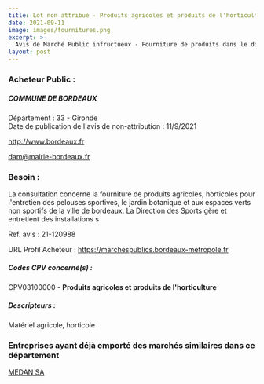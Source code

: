 ```yaml
---
title: Lot non attribué - Produits agricoles et produits de l'horticulture
date: 2021-09-11
image: images/fournitures.png
excerpt: >-
  Avis de Marché Public infructueux - Fourniture de produits dans le domaine phytosanitaire pour les services de la ville de Bordeaux
layout: post
---
```


### Acheteur Public :
##### COMMUNE DE BORDEAUX
Département : 33 - Gironde<br/>
Date de publication de l'avis de non-attribution : 11/9/2021


http://www.bordeaux.fr

dam@mairie-bordeaux.fr


### Besoin :

La consultation concerne la fourniture de produits agricoles, horticoles pour l'entretien des pelouses sportives, le jardin botanique et aux espaces verts non sportifs de la ville de bordeaux. La Direction des Sports gère et entretient des installations s

Ref. avis : 21-120988

URL Profil Acheteur : https://marchespublics.bordeaux-metropole.fr

##### Codes CPV concerné(s) :
CPV03100000 - **Produits agricoles et produits de l'horticulture** <br/>

##### Descripteurs :
Matériel agricole, horticole <br/>

### Entreprises ayant déjà emporté des marchés similaires dans ce département
<a href="/entreprise-545/siren-315128314">MEDAN SA</a><br/><br/>
